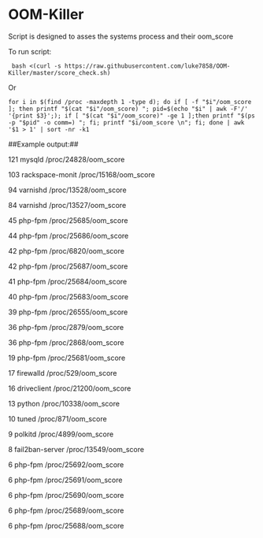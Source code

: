 # OOM-Killer
Script is designed to asses the systems process and their oom_score

 
  

To run script:

` bash <(curl -s https://raw.githubusercontent.com/luke7858/OOM-Killer/master/score_check.sh)`


Or 

 `for i in $(find /proc -maxdepth 1 -type d); do if [ -f "$i"/oom_score ]; then printf "$(cat "$i"/oom_score) "; pid=$(echo "$i" | awk -F'/' '{print $3}';); if [ "$(cat "$i"/oom_score)" -ge 1 ];then printf "$(ps -p "$pid" -o comm=) "; fi; printf "$i/oom_score \n"; fi; done | awk '$1 > 1' | sort -nr -k1 `
 

##Example output:##




121 mysqld /proc/24828/oom_score

103 rackspace-monit /proc/15168/oom_score 

94 varnishd /proc/13528/oom_score 

84 varnishd /proc/13527/oom_score 

45 php-fpm /proc/25685/oom_score 

44 php-fpm /proc/25686/oom_score 

42 php-fpm /proc/6820/oom_score 

42 php-fpm /proc/25687/oom_score 

41 php-fpm /proc/25684/oom_score 

40 php-fpm /proc/25683/oom_score 

39 php-fpm /proc/26555/oom_score 

36 php-fpm /proc/2879/oom_score 

36 php-fpm /proc/2868/oom_score 

19 php-fpm /proc/25681/oom_score 

17 firewalld /proc/529/oom_score 

16 driveclient /proc/21200/oom_score 

13 python /proc/10338/oom_score 

10 tuned /proc/871/oom_score 

9 polkitd /proc/4899/oom_score 

8 fail2ban-server /proc/13549/oom_score 

6 php-fpm /proc/25692/oom_score 

6 php-fpm /proc/25691/oom_score 

6 php-fpm /proc/25690/oom_score 

6 php-fpm /proc/25689/oom_score 

6 php-fpm /proc/25688/oom_score 
